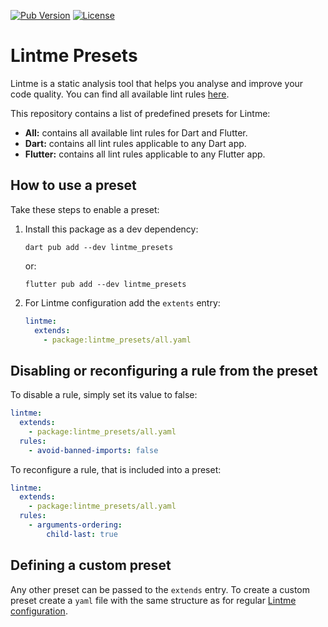 [![Pub Version](https://img.shields.io/pub/v/lintme_presets?logo=dart&logoColor=white)](https://pub.dev/packages/lintme_presets/)
[![License](https://img.shields.io/github/license/ricardodalarme/lintme-presets)](https://github.com/ricardodalarme/lintme-presets/blob/main/LICENSE)

# Lintme Presets

Lintme is a static analysis tool that helps you analyse and improve your code quality. You can find all available lint rules [here](https://lintme.dev/docs/rules).

This repository contains a list of predefined presets for Lintme:

- **All:** contains all available lint rules for Dart and Flutter.
- **Dart:** contains all lint rules applicable to any Dart app.
- **Flutter:** contains all lint rules applicable to any Flutter app.

## How to use a preset

Take these steps to enable a preset:

1. Install this package as a dev dependency:

   ```terminal
   dart pub add --dev lintme_presets
   ```

   or:

   ```terminal
   flutter pub add --dev lintme_presets
   ```

2. For Lintme configuration add the `extents` entry:

   ```yaml
   lintme:
     extends:
       - package:lintme_presets/all.yaml
   ```

## Disabling or reconfiguring a rule from the preset

To disable a rule, simply set its value to false:

```yaml
lintme:
  extends:
    - package:lintme_presets/all.yaml
  rules:
    - avoid-banned-imports: false
```

To reconfigure a rule, that is included into a preset:

```yaml
lintme:
  extends:
    - package:lintme_presets/all.yaml
  rules:
    - arguments-ordering:
        child-last: true
```

## Defining a custom preset

Any other preset can be passed to the `extends` entry. To create a custom preset create a `yaml` file with the same structure as for regular [Lintme configuration](https://lintme.dev/docs/getting-started/configuration).
